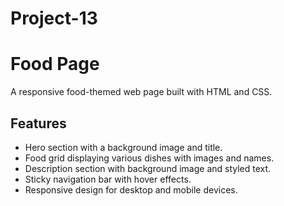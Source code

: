 # Project-13

# Food Page

A responsive food-themed web page built with HTML and CSS.

## Features
- Hero section with a background image and title.
- Food grid displaying various dishes with images and names.
- Description section with background image and styled text.
- Sticky navigation bar with hover effects.
- Responsive design for desktop and mobile devices.
